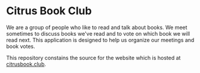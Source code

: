 # Citrus Book Club

We are a group of people who like to read and talk about books. We meet sometimes to discuss books we've read and to vote on which book we will read next. This application is designed to help us organize our meetings and book votes.

This repository constains the source for the website which is hosted at [citrusbook.club](https://citrusbook.club).
